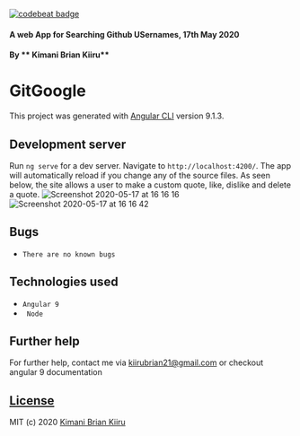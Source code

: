 [![codebeat badge](https://codebeat.co/badges/7f723621-0b3f-4765-98df-ab86cfd1799c)](https://codebeat.co/projects/github-com-brayokenya-github-search-master)
#### A web App for Searching Github USernames, 17th May 2020

#### By ** Kimani Brian Kiiru**

# GitGoogle

This project was generated with [Angular CLI](https://github.com/angular/angular-cli) version 9.1.3.

## Development server

Run `ng serve` for a dev server. Navigate to `http://localhost:4200/`. The app will automatically reload if you change any of the source files. As seen below, the site allows a user to make a custom quote, like, dislike and delete a quote.
![Screenshot 2020-05-17 at 16 16 16](https://user-images.githubusercontent.com/25317059/82147929-d322b580-9859-11ea-9c81-079468710924.png)
![Screenshot 2020-05-17 at 16 16 42](https://user-images.githubusercontent.com/25317059/82147931-d453e280-9859-11ea-8fc5-9a00cb20eb0d.png)
## Bugs
* `There are no known bugs`

## Technologies used
* `Angular 9`
* ` Node`

## Further help

For further help, contact me via kiirubrian21@gmail.com or checkout angular 9 documentation

## [License](https://github.com/brayokenya/Github-Search/blob/master/LICENSE)

MIT (c) 2020 [Kimani Brian Kiiru](https://github.com/brayokenya)
